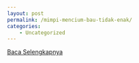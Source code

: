 ```yaml
---
layout: post
permalink: /mimpi-mencium-bau-tidak-enak/
categories:
    - Uncategorized
---
```


[Baca Selengkapnya](/01)